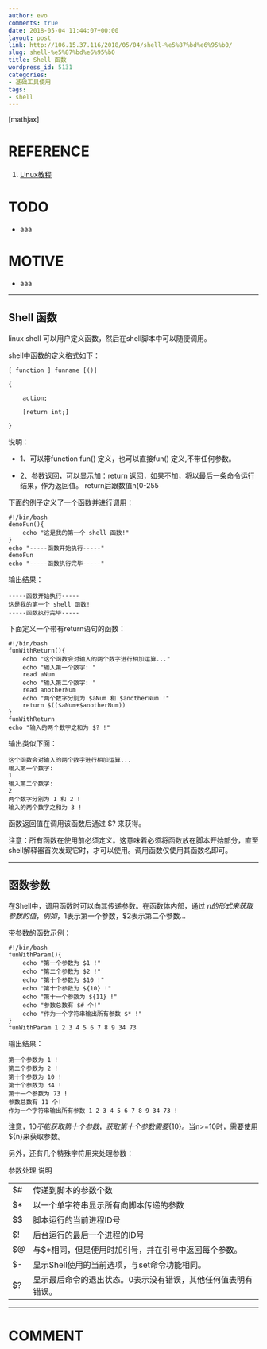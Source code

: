 ```yaml
---
author: evo
comments: true
date: 2018-05-04 11:44:07+00:00
layout: post
link: http://106.15.37.116/2018/05/04/shell-%e5%87%bd%e6%95%b0/
slug: shell-%e5%87%bd%e6%95%b0
title: Shell 函数
wordpress_id: 5131
categories:
- 基础工具使用
tags:
- shell
---
```


<!-- more -->

[mathjax]


# REFERENCE





 	
  1. [Linux教程](https://www.w3cschool.cn/linux/)




# TODO





 	
  * aaa




# MOTIVE





 	
  * aaa





* * *





## Shell 函数


linux shell 可以用户定义函数，然后在shell脚本中可以随便调用。

shell中函数的定义格式如下：

    
    [ function ] funname [()]
    
    {
    
        action;
    
        [return int;]
    
    }
    


说明：



 	
  * 1、可以带function fun() 定义，也可以直接fun() 定义,不带任何参数。

 	
  * 2、参数返回，可以显示加：return 返回，如果不加，将以最后一条命令运行结果，作为返回值。 return后跟数值n(0-255


下面的例子定义了一个函数并进行调用：

    
    #!/bin/bash
    demoFun(){
        echo "这是我的第一个 shell 函数!"
    }
    echo "-----函数开始执行-----"
    demoFun
    echo "-----函数执行完毕-----"
    


输出结果：

    
    -----函数开始执行-----
    这是我的第一个 shell 函数!
    -----函数执行完毕-----
    


下面定义一个带有return语句的函数：

    
    #!/bin/bash
    funWithReturn(){
        echo "这个函数会对输入的两个数字进行相加运算..."
        echo "输入第一个数字: "
        read aNum
        echo "输入第二个数字: "
        read anotherNum
        echo "两个数字分别为 $aNum 和 $anotherNum !"
        return $(($aNum+$anotherNum))
    }
    funWithReturn
    echo "输入的两个数字之和为 $? !"
    


输出类似下面：

    
    这个函数会对输入的两个数字进行相加运算...
    输入第一个数字: 
    1
    输入第二个数字: 
    2
    两个数字分别为 1 和 2 !
    输入的两个数字之和为 3 !
    


函数返回值在调用该函数后通过 $? 来获得。

注意：所有函数在使用前必须定义。这意味着必须将函数放在脚本开始部分，直至shell解释器首次发现它时，才可以使用。调用函数仅使用其函数名即可。



* * *





## 函数参数


在Shell中，调用函数时可以向其传递参数。在函数体内部，通过 $n 的形式来获取参数的值，例如，$1表示第一个参数，$2表示第二个参数...

带参数的函数示例：

    
    #!/bin/bash
    funWithParam(){
        echo "第一个参数为 $1 !"
        echo "第二个参数为 $2 !"
        echo "第十个参数为 $10 !"
        echo "第十个参数为 ${10} !"
        echo "第十一个参数为 ${11} !"
        echo "参数总数有 $# 个!"
        echo "作为一个字符串输出所有参数 $* !"
    }
    funWithParam 1 2 3 4 5 6 7 8 9 34 73
    


输出结果：

    
    第一个参数为 1 !
    第二个参数为 2 !
    第十个参数为 10 !
    第十个参数为 34 !
    第十一个参数为 73 !
    参数总数有 11 个!
    作为一个字符串输出所有参数 1 2 3 4 5 6 7 8 9 34 73 !
    


注意，$10 不能获取第十个参数，获取第十个参数需要${10}。当n>=10时，需要使用${n}来获取参数。

另外，还有几个特殊字符用来处理参数：
<table class="reference " >
<tbody >
<tr >
参数处理
说明
</tr>
<tr >

<td >$#
</td>

<td >传递到脚本的参数个数
</td>
</tr>
<tr >

<td >$*
</td>

<td >以一个单字符串显示所有向脚本传递的参数
</td>
</tr>
<tr >

<td >$$
</td>

<td >脚本运行的当前进程ID号
</td>
</tr>
<tr >

<td >$!
</td>

<td >后台运行的最后一个进程的ID号
</td>
</tr>
<tr >

<td >$@
</td>

<td >与$*相同，但是使用时加引号，并在引号中返回每个参数。
</td>
</tr>
<tr >

<td >$-
</td>

<td >显示Shell使用的当前选项，与set命令功能相同。
</td>
</tr>
<tr >

<td >$?
</td>

<td >显示最后命令的退出状态。0表示没有错误，其他任何值表明有错误。
</td>
</tr>
</tbody>
</table>






















* * *





# COMMENT



